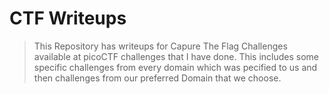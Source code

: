 # CTF Writeups
> This Repository has writeups for Capure The Flag Challenges available at picoCTF challenges that I have done.
> This includes some specific challenges from every domain which was pecified to us and then challenges from our preferred Domain that we choose.
